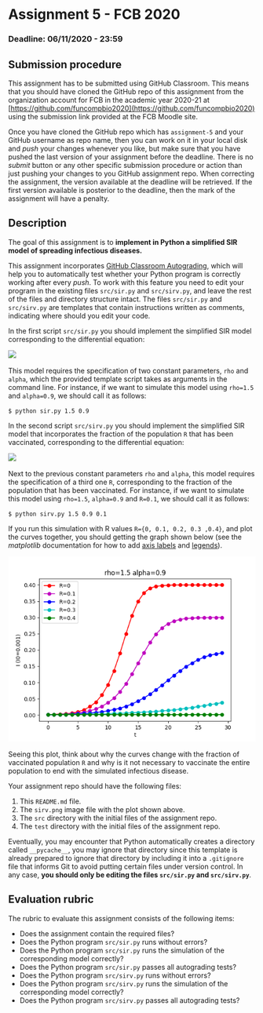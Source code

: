 # Assignment 5 - FCB 2020
### Deadline: 06/11/2020 - 23:59

## Submission procedure

This assignment has to be submitted using GitHub Classroom. This
means that you should have cloned the GitHub repo of this assignment from
the organization account for FCB in the academic year 2020-21 at
[https://github.com/funcompbio2020](https://github.com/funcompbio2020)
using the submission link provided at the FCB Moodle site.

Once you have cloned the GitHub repo which has `assignment-5` and your
GitHub username as repo name, then you can work on it in your local disk
and _push_ your changes whenever you like, but make sure that you have pushed
the last version of your assignment before the deadline. There is no
_submit_ button or any other specific submission procedure or action than
just pushing your changes to you GitHub assignment repo. When correcting the
assignment, the version available at the deadline will be retrieved. If the
first version available is posterior to the deadline, then the mark of the
assignment will have a penalty.

## Description

The goal of this assignment is to **implement in Python a simplified SIR
model of spreading infectious diseases.**

This assignment incorporates [GitHub Classroom Autograding](https://mspoweruser.com/github-classroom-autograding-feature),
which will help you to automatically test whether your Python program is
correctly working after every _push_. To work with this feature you
need to edit your program in the existing files `src/sir.py` and
`src/sirv.py`, and leave the rest of the files and directory structure
intact. The files `src/sir.py` and `src/sirv.py` are templates that
contain instructions written as comments, indicating where should you
edit your code.

In the first script `src/sir.py` you should implement the simplified
SIR model corresponding to the differential equation:

<img src="https://render.githubusercontent.com/render/math?math=\frac{dI}{dt}=\rho\cdot I \cdot (1 - I) - \alpha \cdot I">

This model requires the specification of two constant parameters,
`rho` and `alpha`, which the provided template script takes as
arguments in the command line. For instance, if we want to simulate
this model using `rho=1.5` and `alpha=0.9`, we should call it as follows:

```
$ python sir.py 1.5 0.9
```

In the second script `src/sirv.py` you should implement the simplified
SIR model that incorporates the fraction of the population `R` that has
been vaccinated, corresponding to the differential equation:

<img src="https://render.githubusercontent.com/render/math?math=\frac{dI}{dt}=\rho\cdot I \cdot (1 - R - I) - \alpha \cdot I">

Next to the previous constant parameters `rho` and `alpha`, this model
requires the specification of a third one `R`, corresponding to the
fraction of the population that has been vaccinated. For instance, if
we want to simulate this model using `rho=1.5`, `alpha=0.9` and
`R=0.1`, we should call it as follows:

```
$ python sirv.py 1.5 0.9 0.1
```

If you run this simulation with R values `R={0, 0.1, 0.2, 0.3 ,0.4}`,
and plot the curves together, you should getting the graph shown below
(see the _matplotlib_ documentation for how to add
[axis labels](https://matplotlib.org/3.1.0/gallery/pyplots/fig_axes_labels_simple.html) and [legends](https://matplotlib.org/tutorials/intermediate/legend_guide.html)).

![](sirv.png)

Seeing this plot, think about why the curves change with the fraction
of vaccinated population `R` and why is it not necessary to vaccinate
the entire population to end with the simulated infectious disease.

Your assignment repo should have the following files:

  1. This `README.md` file.
  2. The `sirv.png` image file with the plot shown above.
  2. The `src` directory with the initial files of the assignment repo.
  3. The `test` directory with the initial files of the assignment repo.

Eventually, you may encounter that Python automatically creates a directory called
`__pycache__`, you may ignore that directory since this template is already
prepared to ignore that directory by including it into a `.gitignore` file that
informs Git to avoid putting certain files under version control. In any case,
**you should only be editing the files `src/sir.py` and `src/sirv.py`**.

## Evaluation rubric

The rubric to evaluate this assignment consists of the following items:

  * Does the assignment contain the required files?
  * Does the Python program `src/sir.py` runs without errors?
  * Does the Python program `src/sir.py` runs the simulation of the corresponding model correctly?
  * Does the Python program `src/sir.py` passes all autograding tests?
  * Does the Python program `src/sirv.py` runs without errors?
  * Does the Python program `src/sirv.py` runs the simulation of the corresponding model correctly?
  * Does the Python program `src/sirv.py` passes all autograding tests?

